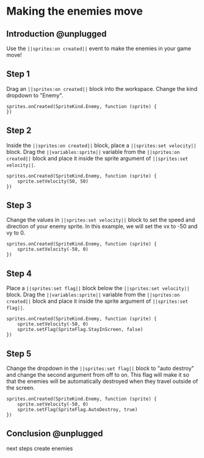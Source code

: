 # Making the enemies move

## Introduction @unplugged

Use the ``||sprites:on created||`` event to make the enemies in your game move!

## Step 1

Drag an ``||sprites:on created||`` block into the workspace. Change the kind
dropdown to "Enemy".

```blocks
sprites.onCreated(SpriteKind.Enemy, function (sprite) {
})
```


## Step 2

Inside the ``||sprites:on created||`` block, place a ``||sprites:set velocity||`` block.
Drag the ``||variables:sprite||`` variable from the ``||sprites:on created||`` block and place it inside
the sprite argument of ``||sprites:set velocity||``.

```blocks
sprites.onCreated(SpriteKind.Enemy, function (sprite) {
    sprite.setVelocity(50, 50)
})
```

## Step 3

Change the values in ``||sprites:set velocity||`` block to set the speed and direction of your
enemy sprite. In this example, we will set the vx to -50 and vy to 0.

```blocks
sprites.onCreated(SpriteKind.Enemy, function (sprite) {
    sprite.setVelocity(-50, 0)
})
```

## Step 4

Place a ``||sprites:set flag||`` block below the ``||sprites:set velocity||`` block.
Drag the ``||variables:sprite||`` variable from the ``||sprites:on created||`` block and place it inside
the sprite argument of ``||sprites:set flag||``.


```blocks
sprites.onCreated(SpriteKind.Enemy, function (sprite) {
    sprite.setVelocity(-50, 0)
    sprite.setFlag(SpriteFlag.StayInScreen, false)
})
```

## Step 5

Change the dropdown in the ``||sprites:set flag||`` block to "auto destroy" and change the
second argument from off to on. This flag will make it so that the enemies will be
automatically destroyed when they travel outside of the screen.

```blocks
sprites.onCreated(SpriteKind.Enemy, function (sprite) {
    sprite.setVelocity(-50, 0)
    sprite.setFlag(SpriteFlag.AutoDestroy, true)
})
```

## Conclusion @unplugged

next steps
create enemies